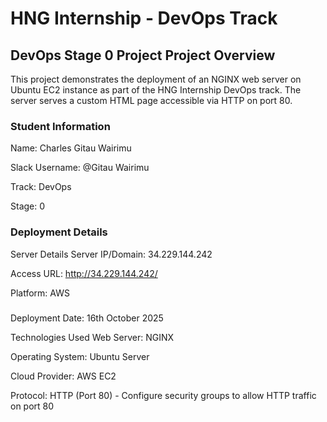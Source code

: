 
# HNG Internship - DevOps Track

## DevOps Stage 0 Project Project Overview ##
This project demonstrates the deployment of an NGINX web server on Ubuntu EC2 instance as part of the HNG Internship DevOps track. The server serves a custom HTML page accessible via HTTP on port 80.

### Student Information ###
Name: Charles Gitau Wairimu

Slack Username: @Gitau Wairimu

Track: DevOps

Stage: 0

###  Deployment Details ###
Server Details Server IP/Domain: 34.229.144.242

Access URL: http://34.229.144.242/

Platform: AWS
###   ###

Deployment Date: 16th October 2025

Technologies Used Web Server: NGINX

Operating System: Ubuntu Server

Cloud Provider: AWS EC2

Protocol: HTTP (Port 80) - Configure security groups to allow HTTP traffic on port 80